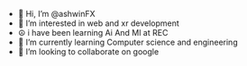 - 👋 Hi, I’m @ashwinFX
- 👀 I’m interested in web and xr development
- ☮️ i have been learning Ai And Ml at REC 
- 🌱 I’m currently learning Computer science and engineering
- 💞️ I’m looking to collaborate on google

<!---
ashwinFX/ashwinFX is a ✨ special ✨ repository because its `README.md` (this file) appears on your GitHub profile.
You can click the Preview link to take a look at your changes.
--->
